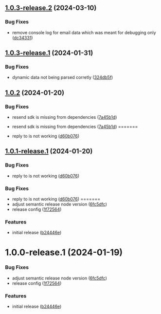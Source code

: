 ## [1.0.3-release.2](https://github.com/tbvgl/wappler-resend/compare/v1.0.3-release.1...v1.0.3-release.2) (2024-03-10)


### Bug Fixes

* remove console log for email data which was meant for debugging only ([dc34331](https://github.com/tbvgl/wappler-resend/commit/dc34331b5bbe4912b545c9419e1457ef6b70a6dd))

## [1.0.3-release.1](https://github.com/tbvgl/wappler-resend/compare/v1.0.2...v1.0.3-release.1) (2024-01-31)


### Bug Fixes

* dynamic data not being parsed corretly ([324db5f](https://github.com/tbvgl/wappler-resend/commit/324db5f6ba95160f4ecc42628e66dfdac29af364))

## [1.0.2](https://github.com/tbvgl/wappler-resend/compare/v1.0.1...v1.0.2) (2024-01-20)


### Bug Fixes

* resend sdk is missing from dependencies ([7a45b1d](https://github.com/tbvgl/wappler-resend/commit/7a45b1d5b425c282368a20c28f4800ceebbb6cb7))

* resend sdk is missing from dependencies ([7a45b1d](https://github.com/tbvgl/wappler-resend/commit/7a45b1d5b425c282368a20c28f4800ceebbb6cb7))
=======
* reply to is not working ([d60b076](https://github.com/tbvgl/wappler-resend/commit/d60b0768d00a36ce61a2493b4cc12e0046eacbcc))

## [1.0.1-release.1](https://github.com/tbvgl/wappler-resend/compare/v1.0.0...v1.0.1-release.1) (2024-01-20)


### Bug Fixes

* reply to is not working ([d60b076](https://github.com/tbvgl/wappler-resend/commit/d60b0768d00a36ce61a2493b4cc12e0046eacbcc))

### Bug Fixes

* reply to is not working ([d60b076](https://github.com/tbvgl/wappler-resend/commit/d60b0768d00a36ce61a2493b4cc12e0046eacbcc))
=======
* adjust semantic release node version ([6fc5dfc](https://github.com/tbvgl/wappler-resend/commit/6fc5dfc024a62d5c2153b3b2d08eb881e240b7b1))
* release config ([1f72564](https://github.com/tbvgl/wappler-resend/commit/1f72564c5b3bf25791ca092b5a45db1dfeffa9e3))


### Features

* initial release ([b24446e](https://github.com/tbvgl/wappler-resend/commit/b24446eb9a504ba3fad743695e372ded2a835866))


# 1.0.0-release.1 (2024-01-19)


### Bug Fixes

* adjust semantic release node version ([6fc5dfc](https://github.com/tbvgl/wappler-resend/commit/6fc5dfc024a62d5c2153b3b2d08eb881e240b7b1))
* release config ([1f72564](https://github.com/tbvgl/wappler-resend/commit/1f72564c5b3bf25791ca092b5a45db1dfeffa9e3))


### Features

* initial release ([b24446e](https://github.com/tbvgl/wappler-resend/commit/b24446eb9a504ba3fad743695e372ded2a835866))
